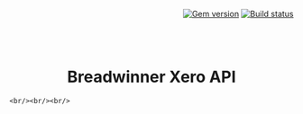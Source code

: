 <p align="right">
    <a href="https://badge.fury.io/rb/just-the-docs"><img src="https://badge.fury.io/rb/just-the-docs.svg" alt="Gem version"></a> <a href="https://suchimitha.github.io/just-the-docs/actions"><img src="https://suchimitha.github.io/just-the-docs/workflows/CI/badge.svg" alt="Build status"></a>
</p>
<br><br>
<p align="center">
    <h1 align="center">Breadwinner Xero API</h1>
    
    <br/><br/><br/>
</p>

